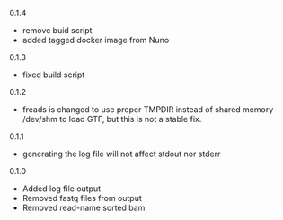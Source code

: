 
0.1.4
* remove buid script
* added tagged docker image from Nuno

0.1.3
* fixed build script

0.1.2
* freads is changed to use proper TMPDIR instead of shared memory /dev/shm to load GTF, but this is not a stable fix.

0.1.1
* generating the log file will not affect stdout nor stderr

0.1.0
* Added log file output
* Removed fastq files from output
* Removed read-name sorted bam
